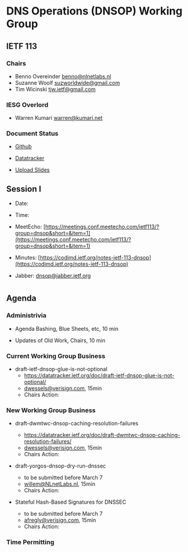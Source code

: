 
# DNS Operations (DNSOP) Working Group
## IETF 113


### Chairs
* Benno Overeinder [benno@nlnetlabs.nl](benno@nlnetlabs.nl)
* Suzanne Woolf [suzworldwide@gmail.com](suzworldwide@gmail.com)
* Tim Wicinski [tjw.ietf@gmail.com](tjw.ietf@gmail.com)

### IESG Overlord
* Warren Kumari [warren@kumari.net](warren@kumari.net)

### Document Status
* [Github](https://github.com/ietf-wg-dnsop/wg-materials/blob/main/dnsop-document-status.md)
* [Datatracker](https://datatracker.ietf.org/wg/dnsop/documents/)

* [Upload Slides](https://datatracker.ietf.org/meeting/113/session/dnsop)


## Session I

* Date:
* Time:
* MeetEcho: [https://meetings.conf.meetecho.com/ietf113/?group=dnsop&short=&item=1](https://meetings.conf.meetecho.com/ietf113/?group=dnsop&short=&item=1)
* Minutes: [https://codimd.ietf.org/notes-ietf-113-dnsop](https://codimd.ietf.org/notes-ietf-113-dnsop)

* Jabber:  [dnsop@jabber.ietf.org](dnsop@jabber.ietf.org)


#
## Agenda

### Administrivia

* Agenda Bashing, Blue Sheets, etc,  10 min

* Updates of Old Work, Chairs, 10 min

### Current Working Group Business


*   draft-ietf-dnsop-glue-is-not-optional
    -  https://datatracker.ietf.org/doc/draft-ietf-dnsop-glue-is-not-optional/
    - dwessels@verisign.com, 15min
    - Chairs Action:


### New Working Group Business

*   draft-dwmtwc-dnsop-caching-resolution-failures
    -  https://datatracker.ietf.org/doc/draft-dwmtwc-dnsop-caching-resolution-failures/
    - dwessels@verisign.com, 15min
    - Chairs Action:

*   draft-yorgos-dnsop-dry-run-dnssec
    -  to be submitted before March 7
    - willem@NLnetLabs.nl, 15min
    - Chairs Action:

*   Stateful Hash-Based Signatures for DNSSEC
    -  to be submitted before March 7
    - afregly@verisign.com, 15min
    - Chairs Action:


### Time Permitting


